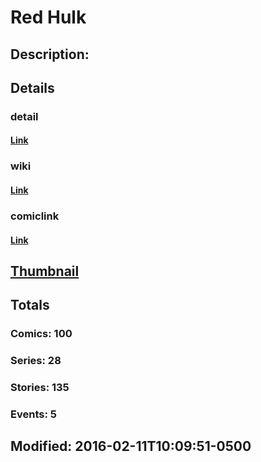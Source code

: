 # Red Hulk
## Description: 
## Details
### detail
#### [Link](http://marvel.com/characters/45/red_hulk?utm_campaign=apiRef&utm_source=225578a89fc76f3d20fbffda5d17a88d)
### wiki
#### [Link](http://marvel.com/universe/Red_Hulk?utm_campaign=apiRef&utm_source=225578a89fc76f3d20fbffda5d17a88d)
### comiclink
#### [Link](http://marvel.com/comics/characters/1011360/red_hulk?utm_campaign=apiRef&utm_source=225578a89fc76f3d20fbffda5d17a88d)
## [Thumbnail](http://i.annihil.us/u/prod/marvel/i/mg/5/90/5102cb7fc1262.jpg)
## Totals
### Comics: 100
### Series: 28
### Stories: 135
### Events: 5
## Modified: 2016-02-11T10:09:51-0500